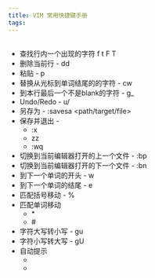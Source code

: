 ```yaml
---
title: VIM 常用快捷键手册
tags:
---
```


## 
- 查找行内一个出现的字符 f<a> t<a> F<a> T<a>
- 删除当前行 - dd
- 粘贴 - p
- 替换从光标到单词结尾的的字符 - cw
- 到本行最后一个不是blank的字符 - g_
- Undo/Redo - u/<C-r>
- 另存为 - :savesa <path/target/file>
- 保存并退出 - 
    - :x
    - zz
    - :wq
- 切换到当前编辑器打开的上一个文件 - :bp
- 切换到当前编辑器打开的下一个文件 - :bn
- 到下一个单词的开头 - w
- 到下一个单词的结尾 - e
- 匹配括号移动 - %
- 匹配单词移动 
    - \*
    - \#
- 字符大写转小写 - gu
- 字符小写转大写 - gU
- 自动提示
    - <c-n>
    - <c-p>